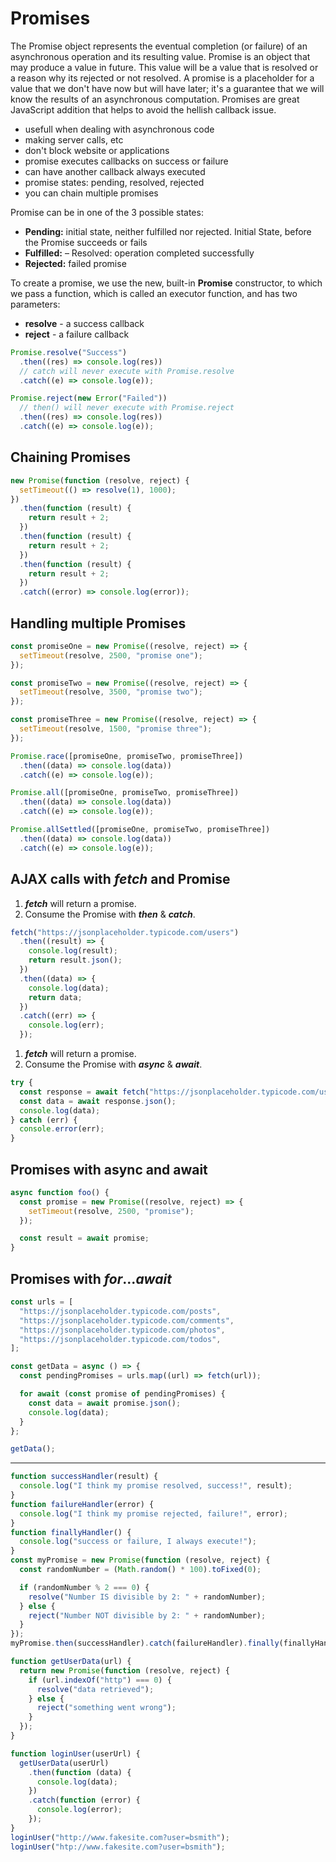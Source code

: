 # Promises

The Promise object represents the eventual completion (or failure) of an asynchronous operation and its resulting value.
Promise is an object that may produce a value in future. This value will be a value that is resolved or a reason why its rejected or not resolved. A promise is a placeholder for a value that we don't have now but will have later; it's a guarantee that we will know the results of an asynchronous computation. Promises are great JavaScript addition that helps to avoid the hellish callback issue.

- usefull when dealing with asynchronous code
- making server calls, etc
- don't block website or applications
- promise executes callbacks on success or failure
- can have another callback always executed
- promise states: pending, resolved, rejected
- you can chain multiple promises

Promise can be in one of the 3 possible states:

- **Pending:** initial state, neither fulfilled nor rejected. Initial State, before the Promise succeeds or fails
- **Fulfilled:** – Resolved: operation completed successfully
- **Rejected:** failed promise

To create a promise, we use the new, built-in **Promise** constructor, to which we pass a function, which is called an executor function, and has two parameters:

- **resolve** - a success callback
- **reject** - a failure callback

```js
Promise.resolve("Success")
  .then((res) => console.log(res))
  // catch will never execute with Promise.resolve
  .catch((e) => console.log(e));

Promise.reject(new Error("Failed"))
  // then() will never execute with Promise.reject
  .then((res) => console.log(res))
  .catch((e) => console.log(e));
```

## Chaining Promises

```js
new Promise(function (resolve, reject) {
  setTimeout(() => resolve(1), 1000);
})
  .then(function (result) {
    return result + 2;
  })
  .then(function (result) {
    return result + 2;
  })
  .then(function (result) {
    return result + 2;
  })
  .catch((error) => console.log(error));
```

## Handling multiple Promises

```js
const promiseOne = new Promise((resolve, reject) => {
  setTimeout(resolve, 2500, "promise one");
});

const promiseTwo = new Promise((resolve, reject) => {
  setTimeout(resolve, 3500, "promise two");
});

const promiseThree = new Promise((resolve, reject) => {
  setTimeout(resolve, 1500, "promise three");
});

Promise.race([promiseOne, promiseTwo, promiseThree])
  .then((data) => console.log(data))
  .catch((e) => console.log(e));

Promise.all([promiseOne, promiseTwo, promiseThree])
  .then((data) => console.log(data))
  .catch((e) => console.log(e));

Promise.allSettled([promiseOne, promiseTwo, promiseThree])
  .then((data) => console.log(data))
  .catch((e) => console.log(e));
```

## AJAX calls with **_fetch_** and Promise

1. **_fetch_** will return a promise.
2. Consume the Promise with **_then_** & **_catch_**.

```js
fetch("https://jsonplaceholder.typicode.com/users")
  .then((result) => {
    console.log(result);
    return result.json();
  })
  .then((data) => {
    console.log(data);
    return data;
  })
  .catch((err) => {
    console.log(err);
  });
```

1. **_fetch_** will return a promise.
2. Consume the Promise with **_async_** & **_await_**.

```js
try {
  const response = await fetch("https://jsonplaceholder.typicode.com/users");
  const data = await response.json();
  console.log(data);
} catch (err) {
  console.error(err);
}
```

## Promises with **async** and **await**

```js
async function foo() {
  const promise = new Promise((resolve, reject) => {
    setTimeout(resolve, 2500, "promise");
  });

  const result = await promise;
}
```

## Promises with **_for_**...**_await_**

```js
const urls = [
  "https://jsonplaceholder.typicode.com/posts",
  "https://jsonplaceholder.typicode.com/comments",
  "https://jsonplaceholder.typicode.com/photos",
  "https://jsonplaceholder.typicode.com/todos",
];

const getData = async () => {
  const pendingPromises = urls.map((url) => fetch(url));

  for await (const promise of pendingPromises) {
    const data = await promise.json();
    console.log(data);
  }
};

getData();
```

---

```js
function successHandler(result) {
  console.log("I think my promise resolved, success!", result);
}
function failureHandler(error) {
  console.log("I think my promise rejected, failure!", error);
}
function finallyHandler() {
  console.log("success or failure, I always execute!");
}
const myPromise = new Promise(function (resolve, reject) {
  const randomNumber = (Math.random() * 100).toFixed(0);

  if (randomNumber % 2 === 0) {
    resolve("Number IS divisible by 2: " + randomNumber);
  } else {
    reject("Number NOT divisible by 2: " + randomNumber);
  }
});
myPromise.then(successHandler).catch(failureHandler).finally(finallyHandler);
```

```js
function getUserData(url) {
  return new Promise(function (resolve, reject) {
    if (url.indexOf("http") === 0) {
      resolve("data retrieved");
    } else {
      reject("something went wrong");
    }
  });
}

function loginUser(userUrl) {
  getUserData(userUrl)
    .then(function (data) {
      console.log(data);
    })
    .catch(function (error) {
      console.log(error);
    });
}
loginUser("http://www.fakesite.com?user=bsmith");
loginUser("htp://www.fakesite.com?user=bsmith");
```
